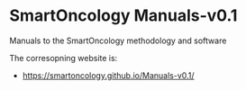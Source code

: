 
# SmartOncology Manuals-v0.1
Manuals to the SmartOncology methodology and software

The corresopning website is:

- https://smartoncology.github.io/Manuals-v0.1/
